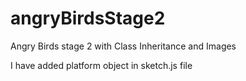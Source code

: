 # angryBirdsStage2
Angry Birds stage 2 with Class Inheritance and Images

I have added platform object in sketch.js file